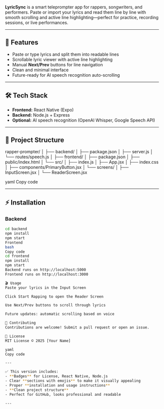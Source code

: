 
**LyricSync** is a smart teleprompter app for rappers, songwriters, and performers. Paste or import your lyrics and read them line by line with smooth scrolling and active line highlighting—perfect for practice, recording sessions, or live performances.

---

## 🚀 Features
- Paste or type lyrics and split them into readable lines
- Scrollable lyric viewer with active line highlighting
- Manual **Next/Prev** buttons for line navigation
- Clean and minimal interface
- Future-ready for AI speech recognition auto-scrolling

---

## 🛠 Tech Stack
- **Frontend:** React Native (Expo)  
- **Backend:** Node.js + Express  
- **Optional:** AI speech recognition (OpenAI Whisper, Google Speech API)

---

## 📁 Project Structure
rapper-prompter/
│
├── backend/
│ ├── package.json
│ ├── server.js
│ └── routes/speech.js
│
├── frontend/
│ ├── package.json
│ ├── public/index.html
│ └── src/
│ ├── index.js
│ ├── App.jsx
│ ├── index.css
│ ├── components/PrimaryButton.jsx
│ └── screens/
│ ├── InputScreen.jsx
│ └── ReaderScreen.jsx

yaml
Copy code

---

## ⚡ Installation

### Backend
```bash
cd backend
npm install
npm start
Frontend
bash
Copy code
cd frontend
npm install
npm start
Backend runs on http://localhost:5000
Frontend runs on http://localhost:3000

🎬 Usage
Paste your lyrics in the Input Screen

Click Start Rapping to open the Reader Screen

Use Next/Prev buttons to scroll through lyrics

Future updates: automatic scrolling based on voice

🤝 Contributing
Contributions are welcome! Submit a pull request or open an issue.

📄 License
MIT License © 2025 [Your Name]

yaml
Copy code

---

✅ This version includes:  
- **Badges** for License, React Native, Node.js  
- Clear **sections with emojis** to make it visually appealing  
- Proper **installation and usage instructions**  
- **Clean project structure**  
- Perfect for GitHub, looks professional and readable  

---
